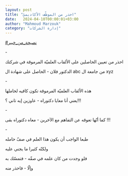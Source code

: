 ```yaml
---
layout: post
title: "احذر من الموظّف الأكاديميّ"
date:   2024-04-10T00:00:01+03:00
author: "Mahmoud Marzouk"
category: "إدارة الشركات"
---
```



[<u>\#نصيحة\_من\_خبير</u>](https://www.facebook.com/hashtag/%D9%86%D8%B5%D9%8A%D8%AD%D8%A9_%D9%85%D9%86_%D8%AE%D8%A8%D9%8A%D8%B1?__eep__=6&__cft__%5b0%5d=AZXuUjopDX-upgkHIX8Ig2pSTCc2Ti_xwBpN7rx5RWUO3ZWAccPNCEizvGFiN591ntnvd_ng7gjaCC7afArroLeNvD3Rgpm_JQgXuPnn6XvZMTKbdANRH8fciSgF15tMO1dRemgghJwqKXSGITy5ipEimzJEfUcyD7xrds_AKtlAxA&__tn__=*NK-R)

\-

احذر من تعيين الحاصلين على الألقاب العلميّة المرموقة في
شركتك

الدكتور فلان - الحاصل على شهادة ال abc
من جامعة ال xyz

\-

هذه الألقاب العلميّة المرموقة تكون كافيه لحاملها

يعني أنا معايا دكتوراه - عاوزين إيه تاني ؟!!!

\-

كما أنّها تعوقه عن التفاهم مع الآخرين - معاه دكتوراه
بقى !!!

\-

طبعا الواجب أن يكون هذا العلم في صفّ حامله

ولكنّه كثيرا ما يجني عليه

فلو وجدت من كان علمه في صفّه - فتمسّك به

وإلّا - فاحذر منه
